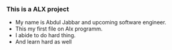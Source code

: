 ### This is a ALX project
* My name is Abdul Jabbar and upcoming software engineer.
* This my first file on Alx programm.
* I abide to do hard thing.
* And learn hard as well
